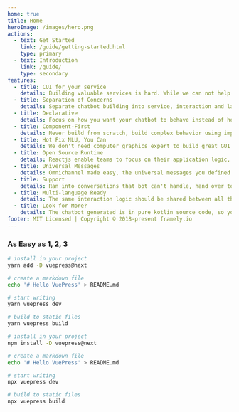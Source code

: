 ```yaml
---
home: true
title: Home
heroImage: /images/hero.png
actions:
  - text: Get Started
    link: /guide/getting-started.html
    type: primary
  - text: Introduction
    link: /guide/
    type: secondary
features:
  - title: CUI for your service
    details: Building valuable services is hard. While we can not help with that, we can make building conversational user interface a lot easier.
  - title: Separation of Concerns
    details: Separate chatbot building into service, interaction and language perception, so different aspects can be handled by different people.
  - title: Declarative
    details: Focus on how you want your chatbot to behave instead of how such behavior should be implemented imperatively, you got Framely for that. 
  - title: Component-First
    details: Never build from scratch, build complex behavior using imported components so your chatbot can automatically improve with each update.
  - title: Hot Fix NLU, You Can 
    details: We don't need computer graphics expert to build great GUI application, regular engineering team should be able to build effective CUI and fix it.
  - title: Open Source Runtime
    details: Reactjs enable teams to focus on their application logic, instead of reinventing GUI wheels. Framely is doing the same for chatbot. 
  - title: Universal Messages
    details: Omnichannel made easy, the universal messages you defined once will get automatically translated into native message for each channel.  
  - title: Support 
    details: Ran into conversations that bot can't handle, hand over to live agent with easy. We support integration with any contact center software.
  - title: Multi-language Ready
    details: The same interaction logic should be shared between all the different languages, so that you can use people with entirely different skillsets for this. 
  - title: Look for More?
    details: The chatbot generated is in pure kotlin source code, so you can integrate just about any functionality java/kotlin ecosystem has to offer.
footer: MIT Licensed | Copyright © 2018-present framely.io
---
```


### As Easy as 1, 2, 3

<CodeGroup>
  <CodeGroupItem title="YARN" active>

```bash
# install in your project
yarn add -D vuepress@next

# create a markdown file
echo '# Hello VuePress' > README.md

# start writing
yarn vuepress dev

# build to static files
yarn vuepress build
```

  </CodeGroupItem>

  <CodeGroupItem title="NPM">
  
```bash
# install in your project
npm install -D vuepress@next

# create a markdown file
echo '# Hello VuePress' > README.md

# start writing
npx vuepress dev

# build to static files
npx vuepress build
```

  </CodeGroupItem>
</CodeGroup>
